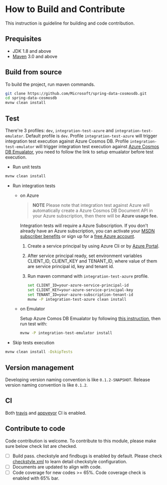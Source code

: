 # How to Build and Contribute
This instruction is guideline for building and code contribution.

## Prequisites
- JDK 1.8 and above
- [Maven](http://maven.apache.org/) 3.0 and above

## Build from source
To build the project, run maven commands.

```bash
git clone https://github.com/Microsoft/spring-data-cosmosdb.git 
cd spring-data-cosmosdb
mvnw clean install
```

## Test
There're 3 profiles: `dev`, `integration-test-azure` and `integration-test-emulator`. Default profile is `dev`. Profile `integration-test-azure` will trigger integration test execution against Azure Cosmos DB. Profile `integration-test-emulator` will trigger integration test execution against [Azure Cosmos DB Emualator](https://docs.microsoft.com/en-us/azure/cosmos-db/local-emulator), you need to follow the link to setup emualator before test execution.

- Run unit tests
```bash
mvnw clean install
```

- Run integration tests
   - on Azure 
     >**NOTE** Please note that integration test against Azure will automatically create a Azure Cosmos DB Document API in your Azure subscription, then there will be **Azure usage fee.**
 
     Integration tests will require a Azure Subscription. If you don't already have an Azure subscription, you can activate your [MSDN subscriber benefits](https://azure.microsoft.com/en-us/pricing/member-offers/msdn-benefits-details/) or sign up for a [free Azure account](https://azure.microsoft.com/en-us/free/). 
  
     1. Create a service principal by using Azure Cli or by [Azure Portal](https://docs.microsoft.com/en-us/azure/azure-resource-manager/resource-group-create-service-principal-portal). 
     2. After service principal ready, set environment variables CLIENT_ID, CLIENT_KEY and TENANT_ID, where value of them are service principal id, key and tenant id.
     3. Run maven command with `integration-test-azure` profile. 
  
        ```bash
        set CLIENT_ID=your-azure-service-principal-id
        set CLIENT_KEY=your-azure-service-principal-key
        set TENANT_ID=your-azure-subscription-tenant-id
        mvnw -P integration-test-azure clean install
        ```
   - on Emulator
   
     Setup Azure Comos DB Emualator by following [this instruction](https://docs.microsoft.com/en-us/azure/cosmos-db/local-emulator), then run test with:
     ```bash
     mvnw -P integration-test-emulator install
     ```


- Skip tests execution
```bash
mvnw clean install -DskipTests
```

## Version management
Developing version naming convention is like `0.1.2-SNAPSHOT`. Release version naming convention is like `0.1.2`. 

## CI
Both [travis](https://travis-ci.org/Microsoft/spring-data-cosmosdb) and [appveyor](https://ci.appveyor.com/project/yungez/spring-data-cosmosdb) CI is enabled.

## Contribute to code
Code contribution is welcome. To contribute to this module, please make sure below check list are checked.
- [ ] Build pass. checkstyle and findbugs is enabled by default. Please check [checkstyle.xml](config/checkstyle.xml) to learn detail checkstyle configuration.
- [ ] Documents are updated to align with code.
- [ ] Code coverage for new codes >= 65%. Code coverage check is enabled with 65% bar.
